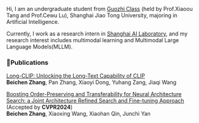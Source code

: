 Hi, I am an undergraduate student from [Guozhi Class](http://www.qingyuan.sjtu.edu.cn/c/guozhibanjianjie.html) (held by Prof.Xiaoou Tang and Prof.Cewu Lu), Shanghai Jiao Tong University, majoring in Artificial Intelligence.

Currently, I work as a research intern in [Shanghai AI Laboratory](https://www.shlab.org.cn/), and my research interest includes multimodal learning and Multimodal Large Language Models(MLLM).

### 📝Publications
[Long-CLIP: Unlocking the Long-Text Capability of CLIP](https://arxiv.org/abs/2403.15378)\
**Beichen Zhang**, Pan Zhang, Xiaoyi Dong, Yuhang Zang, Jiaqi Wang 

[Boosting Order-Preserving and Transferability for Neural Architecture Search: a Joint Architecture Refined Search and Fine-tuning Approach](https://arxiv.org/abs/2403.11380) &nbsp; (Accepted by **CVPR2024**)\
**Beichen Zhang**, Xiaoxing Wang, Xiaohan Qin, Junchi Yan 
